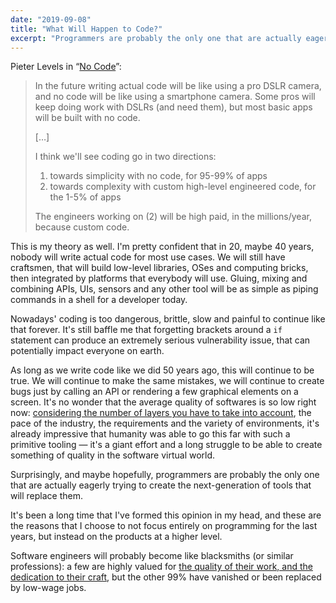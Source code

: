 ```yaml
---
date: "2019-09-08"
title: "What Will Happen to Code?"
excerpt: "Programmers are probably the only one that are actually eagerly trying to create the next-generation of tools that will replace them."
---
```


Pieter Levels in “[No Code](https://levels.io/no-code/)”:

> In the future writing actual code will be like using a pro DSLR camera, and no code will be like using a smartphone camera. Some pros will keep doing work with DSLRs (and need them), but most basic apps will be built with no code.
>
> […]
>
> I think we'll see coding go in two directions:
>
> 1) towards simplicity with no code, for 95-99% of apps
> 2) towards complexity with custom high-level engineered code, for the 1-5% of apps
>
> The engineers working on (2) will be high paid, in the millions/year, because custom code.

This is my theory as well. I'm pretty confident that in 20, maybe 40 years, nobody will write actual code for most use cases. We will still have craftsmen, that will build low-level libraries, OSes and computing bricks, then integrated by platforms that everybody will use. Gluing, mixing and combining APIs, UIs, sensors and any other tool will be as simple as piping commands in a shell for a developer today.

Nowadays' coding is too dangerous, brittle, slow and painful to continue like that forever. It's still baffle me that forgetting brackets around a `if` statement can produce an extremely serious vulnerability issue, that can potentially impact everyone on earth.

As long as we write code like we did 50 years ago, this will continue to be true. We will continue to make the same mistakes, we will continue to create bugs just by calling an API or rendering a few graphical elements on a screen. It's no wonder that the average quality of softwares is so low right now: [considering the number of layers you have to take into account](https://matthieuoger.com/2015/01/something-slightly-less-terrible/), the pace of the industry, the requirements and the variety of environments, it's already impressive that humanity was able to go this far with such a primitive tooling — it's a giant effort and a long struggle to be able to create something of quality in the software virtual world.

Surprisingly, and maybe hopefully, programmers are probably the only one that are actually eagerly trying to create the next-generation of tools that will replace them.

It's been a long time that I've formed this opinion in my head, and these are the reasons that I choose to not focus entirely on programming for the last years, but instead on the products at a higher level.

Software engineers will probably become like blacksmiths (or similar professions): a few are highly valued for [the quality of their work, and the dedication to their craft](https://youtu.be/TD2XGwmRJi8), but the other 99% have vanished or been replaced by low-wage jobs.
